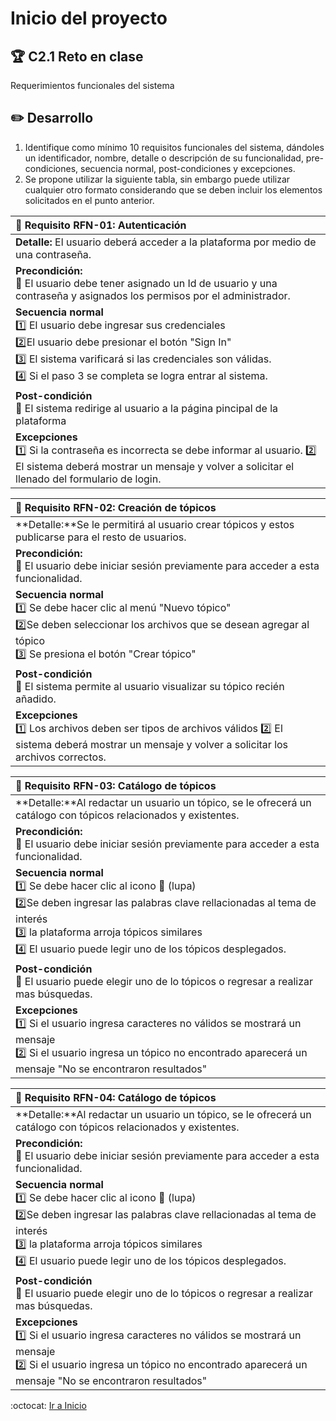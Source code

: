 # Inicio del proyecto

## :trophy: C2.1 Reto en clase

Requerimientos funcionales del sistema

## :pencil2: Desarrollo

1. Identifique como mínimo 10 requisitos funcionales del sistema, dándoles un identificador, nombre, detalle o descripción de su funcionalidad, pre-condiciones, secuencia normal, post-condiciones y excepciones.
2. Se propone utilizar la siguiente tabla, sin embargo puede utilizar cualquier otro formato considerando que se deben incluir los elementos solicitados en el punto anterior.


|📁 **Requisito RFN-01: Autenticación**  |
|:----|
| **Detalle:** El usuario deberá acceder a la plataforma por medio de una contraseña. <br> 
|**Precondición:** <br> :closed_book: El usuario debe tener asignado un Id de usuario y una contraseña y asignados los permisos por el administrador. <br>  |
|**Secuencia normal** <br> :one: El usuario debe ingresar sus credenciales <br> :two:El usuario debe presionar el botón "Sign In" <br> :three: El sistema varificará si las credenciales son válidas. <br> :four: Si el paso 3 se completa se logra entrar al sistema.<br>
|**Post-condición** <br> :closed_book: El sistema redirige al usuario a la página pincipal de la plataforma
|**Excepciones** <br> :one: Si la contraseña es incorrecta se debe informar al usuario. :two: El sistema deberá mostrar un mensaje y volver a solicitar el llenado del formulario de login. <br>  |

|📁 **Requisito RFN-02: Creación de tópicos**  |
|:----|
| **Detalle:**Se le permitirá al usuario crear tópicos y estos publicarse para el resto de usuarios. <br> 
|**Precondición:** <br> :closed_book: El usuario debe iniciar sesión previamente para acceder a esta funcionalidad. <br>  |
|**Secuencia normal** <br> :one: Se debe hacer clic al menú "Nuevo tópico"  <br> :two:Se deben seleccionar los archivos que se desean agregar al tópico  <br> :three: Se presiona el botón "Crear tópico" <br>
|**Post-condición** <br> :closed_book: El sistema permite al usuario visualizar su tópico recién añadido.
|**Excepciones** <br> :one: Los archivos deben ser tipos de archivos válidos :two: El sistema deberá mostrar un mensaje y volver a solicitar los archivos correctos. <br>  |

|📁 **Requisito RFN-03: Catálogo de tópicos**  |
|:----|
| **Detalle:**Al redactar un usuario un tópico, se le ofrecerá un catálogo con tópicos relacionados y existentes. <br> 
|**Precondición:** <br> :closed_book: El usuario debe iniciar sesión previamente para acceder a esta funcionalidad. <br>  |
|**Secuencia normal** <br> :one: Se debe hacer clic al icono :mag_right: (lupa)  <br> :two:Se deben ingresar las palabras clave rellacionadas al tema de interés  <br> :three: la plataforma arroja tópicos similares <br> :four: El usuario puede legir uno de los tópicos desplegados. <br>
|**Post-condición** <br> :closed_book: El usuario puede elegir uno de lo tópicos o regresar a realizar mas búsquedas.
|**Excepciones** <br> :one: Si el usuario ingresa caracteres no válidos se mostrará un mensaje <br> :two: Si el usuario ingresa un tópico no encontrado aparecerá un mensaje "No se encontraron resultados" <br>  |

|📁 **Requisito RFN-04: Catálogo de tópicos**  |
|:----|
| **Detalle:**Al redactar un usuario un tópico, se le ofrecerá un catálogo con tópicos relacionados y existentes. <br> 
|**Precondición:** <br> :closed_book: El usuario debe iniciar sesión previamente para acceder a esta funcionalidad. <br>  |
|**Secuencia normal** <br> :one: Se debe hacer clic al icono :mag_right: (lupa)  <br> :two:Se deben ingresar las palabras clave rellacionadas al tema de interés  <br> :three: la plataforma arroja tópicos similares <br> :four: El usuario puede legir uno de los tópicos desplegados. <br>
|**Post-condición** <br> :closed_book: El usuario puede elegir uno de lo tópicos o regresar a realizar mas búsquedas.
|**Excepciones** <br> :one: Si el usuario ingresa caracteres no válidos se mostrará un mensaje <br> :two: Si el usuario ingresa un tópico no encontrado aparecerá un mensaje "No se encontraron resultados" <br>  |



:octocat: [Ir a Inicio](https://github.com/yessi-github/AnalisisAvanzado-2021.git)